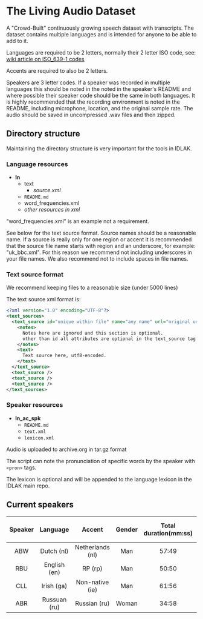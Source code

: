 # The Living Audio Dataset
A "Crowd-Built" continuously growing speech dataset with transcripts. The dataset contains multiple languages and is intended for anyone to be able to add to it.

Languages are required to be 2 letters, normally their 2 letter ISO code, see: [wiki article on ISO_639-1 codes](https://en.wikipedia.org/wiki/List_of_ISO_639-1_codes)

Accents are required to also be 2 letters.

Speakers are 3 letter codes. If a speaker was recorded in multiple languages this should be noted in the noted in the speaker's README and where possible their speaker code should be the same in both languages. It is highly recommended that the recording environment is noted in the README, including microphone, location, and the original sample rate. The audio should be saved in uncompressed .wav files and then zipped.

## Directory structure
Maintaining the directory structure is very important for the tools in IDLAK.

### Language resources

* __ln__
  * text 
    * *source.xml*
  * `README.md`
  * word_frequencies.xml
  * *other resources in xml*

"word_frequencies.xml" is an example not a requirement.

See below for the text source format. Source names should be a reasonable name. If a source is really only for one region or accent it is recommended that the source file name starts with region and an underscore, for example: "uk_bbc.xml". For this reason we recommend not including underscores in your file names. We also recommend not to include spaces in file names.

### Text source format

We recommend keeping files to a reasonable size (under 5000 lines)

The text source xml format is:

```xml
<?xml version="1.0" encoding="UTF-8"?>
<text_sources>
  <text_source id="unique within file" name="any name" url="original url">
    <notes>
      Notes here are ignored and this section is optional.
      other than id all attributes are optional in the text_source tag 
    </notes>
    <text>
      Text source here, utf8-encoded.
    </text>
  </text_source>
  <text_source />
  <text_source />
  <text_source />
</text_sources>
```

### Speaker resources

* __ln_ac_spk__
  * `README.md`
  * `text.xml`
  * `lexicon.xml`

Audio is uploaded to archive.org in tar.gz format

The script can note the pronunciation of specific words by the speaker with `<pron>` tags.

The lexicon is optional and will be appended to the language lexicon in the IDLAK main repo.

## Current speakers

| Speaker | Language | Accent | Gender | Total duration(mm:ss) | Sample rate (Hz) |
|:-------:|:--------:|:------:|:------:|:---------------------:|:----------------:|
| ABW | Dutch (nl)   | Netherlands (nl) | Man   | 57:49 | 48\,000 |
| RBU | English (en) | RP (rp)          | Man   | 50:50 | 48\,000 |
| CLL | Irish (ga)   | Non-native (ie)  | Man   | 61:56 | 48\,000 |
| ABR | Russuan (ru) | Russian (ru)     | Woman | 34:58 | 48\,000 |
